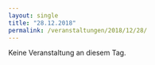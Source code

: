 ```yaml
---
layout: single
title: "28.12.2018"
permalink: /veranstaltungen/2018/12/28/
---
```


Keine Veranstaltung an diesem Tag.
